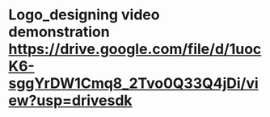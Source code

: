 # Logo_designing video demonstration https://drive.google.com/file/d/1uocK6-sggYrDW1Cmq8_2Tvo0Q33Q4jDi/view?usp=drivesdk
